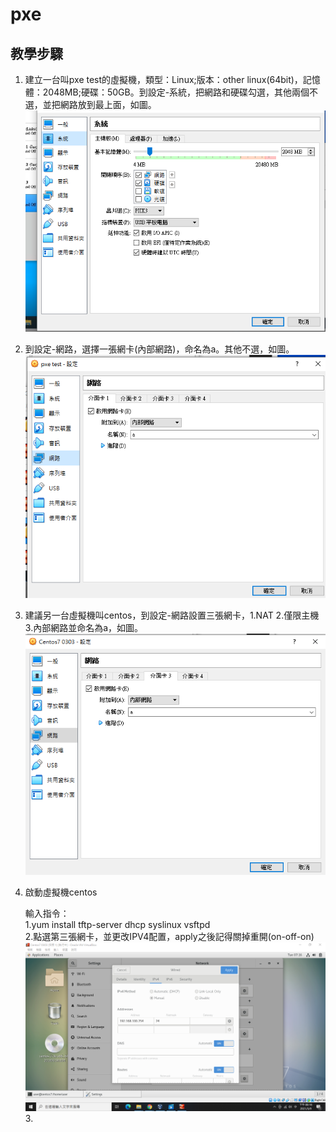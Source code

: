 # pxe

## 教學步驟

1. 建立一台叫pxe test的虛擬機，類型：Linux;版本：other linux(64bit)，記憶體：2048MB;硬碟：50GB。到設定-系統，把網路和硬碟勾選，其他兩個不選，並把網路放到最上面，如圖。
![image](https://github.com/fairy042026/109-linux-/blob/main/0303%E4%B8%8A%E8%AA%B2%E5%85%A7%E5%AE%B9/%E8%9E%A2%E5%B9%95%E6%93%B7%E5%8F%96%E7%95%AB%E9%9D%A2%20(414).png)  
1. 到設定-網路，選擇一張網卡(內部網路)，命名為a。其他不選，如圖。
![image](https://github.com/fairy042026/109-linux-/blob/main/0303%E4%B8%8A%E8%AA%B2%E5%85%A7%E5%AE%B9/%E8%9E%A2%E5%B9%95%E6%93%B7%E5%8F%96%E7%95%AB%E9%9D%A2%20(416).png)  
1. 建議另一台虛擬機叫centos，到設定-網路設置三張網卡，1.NAT 2.僅限主機 3.內部網路並命名為a，如圖。
![image](https://github.com/fairy042026/109-linux-/blob/main/0303%E4%B8%8A%E8%AA%B2%E5%85%A7%E5%AE%B9/%E8%9E%A2%E5%B9%95%E6%93%B7%E5%8F%96%E7%95%AB%E9%9D%A2%20(415).png)  
1. 啟動虛擬機centos

    輸入指令：  
    1.yum install tftp-server dhcp syslinux vsftpd  
    2.點選第三張網卡，並更改IPV4配置，apply之後記得關掉重開(on-off-on)  
    ![image](https://github.com/fairy042026/109-linux-/blob/main/0303%E4%B8%8A%E8%AA%B2%E5%85%A7%E5%AE%B9/%E8%9E%A2%E5%B9%95%E6%93%B7%E5%8F%96%E7%95%AB%E9%9D%A2%20(417).png)  
    3.
    



